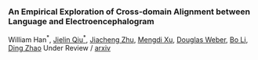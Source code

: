 ### An Empirical Exploration of Cross-domain Alignment between Language and Electroencephalogram
William Han<sup>*</sup>, [Jielin Qiu<sup>*</sup>](https://www.cs.cmu.edu/~jielinq/), [Jiacheng Zhu](https://jiachengzhuml.github.io/), [Mengdi Xu](https://mxu34.github.io/), [Douglas Weber](https://www.meche.engineering.cmu.edu/directory/bios/weber-douglas.html), [Bo Li](https://aisecure.github.io/), [Ding Zhao](https://safeai-lab.github.io/)
Under Review / [arxiv](https://arxiv.org/abs/2208.06348)
